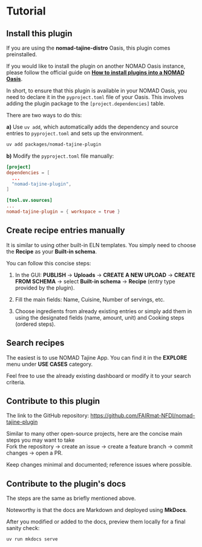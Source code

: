 # Tutorial

## Install this plugin

If you are using the **nomad-tajine-distro** Oasis, this plugin comes preinstalled.  

If you would like to install the plugin on another NOMAD Oasis instance, please follow the official guide on [**How to install plugins into a NOMAD Oasis**](https://nomad-lab.eu/prod/v1/docs/howto/oasis/configure.html#plugins).

In short, to ensure that this plugin is available in your NOMAD Oasis, you need to declare it in the `pyproject.toml` file of your Oasis. This involves adding the plugin package to the `[project.dependencies]` table.

There are two ways to do this:

**a)** Use `uv add`, which automatically adds the dependency and source entries to `pyproject.toml` and sets up the environment.  

```bash
uv add packages/nomad-tajine-plugin
```
**b)** Modify the `pyproject.toml` file manually:
```toml
[project]
dependencies = [
  ...
  "nomad-tajine-plugin",
]

[tool.uv.sources]
...
nomad-tajine-plugin = { workspace = true }
```

## Create recipe entries manually

It is similar to using other built-in ELN templates. You simply need to choose the **Recipe** as your **Built-in schema**.

You can follow this concise steps:

1. In the GUI: **PUBLISH** → **Uploads** → **CREATE A NEW UPLOAD** → **CREATE FROM SCHEMA** → select **Built-in schema** → **Recipe** (entry type provided by the plugin).

2. Fill the main fields: Name, Cuisine, Number of servings, etc.

3. Choose ingredients from already existing entries or simply add them in using the designated fields (name, amount, unit) and Cooking steps (ordered steps).


## Search recipes

The easiest is to use NOMAD Tajine App. You can find it in the **EXPLORE** menu under **USE CASES** category.

Feel free to use the already existing dashboard or modify it to your search criteria. 

## Contribute to this plugin

The link to the GitHub repository: https://github.com/FAIRmat-NFDI/nomad-tajine-plugin

Similar to many other open-source projects, here are the concise main steps you may want to take  
Fork the repository → create an issue → create a feature branch → commit changes → open a PR.

Keep changes minimal and documented; reference issues where possible.

## Contribute to the plugin's docs

The steps are the same as briefly mentioned above.

Noteworthy is that the docs are Markdown and deployed using **MkDocs**.

After you modified or added to the docs, preview them locally for a final sanity check:

```bash
uv run mkdocs serve
```